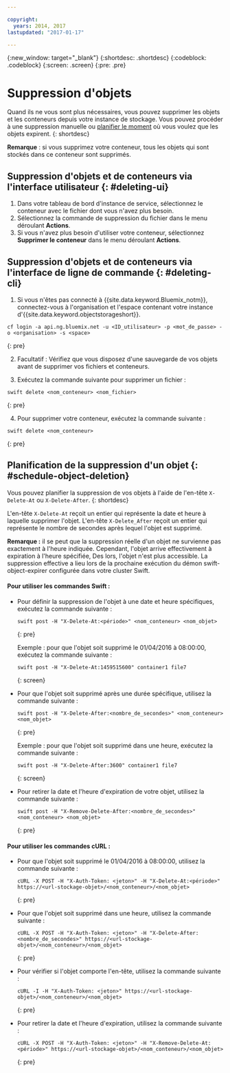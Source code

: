 ```yaml
---

copyright:
  years: 2014, 2017
lastupdated: "2017-01-17"

---
```

{:new_window: target="_blank"}
{:shortdesc: .shortdesc}
{:codeblock: .codeblock}
{:screen: .screen}
{:pre: .pre}


# Suppression d'objets

Quand ils ne vous sont plus nécessaires, vous pouvez supprimer les objets et les conteneurs depuis votre instance de stockage. Vous pouvez procéder à une suppression manuelle ou [planifier le moment](/docs/services/ObjectStorage/os_deletion.html#schedule-object-deletion) où vous voulez que les objets expirent.
{: shortdesc}

**Remarque** : si vous supprimez votre conteneur, tous les objets qui sont stockés dans ce conteneur sont supprimés.


## Suppression d'objets et de conteneurs via l'interface utilisateur {: #deleting-ui}

1. Dans votre tableau de bord d'instance de service, sélectionnez le conteneur avec le fichier dont vous n'avez plus besoin.
2. Sélectionnez la commande de suppression du fichier dans le menu déroulant **Actions**.
3. Si vous n'avez plus besoin d'utiliser votre conteneur, sélectionnez **Supprimer le conteneur** dans le menu déroulant **Actions**.



## Suppression d'objets et de conteneurs via l'interface de ligne de commande {: #deleting-cli}

1.  Si vous n'êtes pas connecté à {{site.data.keyword.Bluemix_notm}}, connectez-vous à l'organisation et l'espace contenant votre instance d'{{site.data.keyword.objectstorageshort}}.
  ```
  cf login -a api.ng.bluemix.net -u <ID_utilisateur> -p <mot_de_passe> -o <organisation> -s <space>
  ```
  {: pre}

2. Facultatif : Vérifiez que vous disposez d'une sauvegarde de vos objets avant de supprimer vos fichiers et conteneurs.

3. Exécutez la commande suivante pour supprimer un fichier :
  ```
  swift delete <nom_conteneur> <nom_fichier>
  ```
  {: pre}

4. Pour supprimer votre conteneur, exécutez la commande suivante :
  ```
  swift delete <nom_conteneur>
  ```
  {: pre}



## Planification de la suppression d'un objet {: #schedule-object-deletion}


Vous pouvez planifier la suppression de vos objets à l'aide de l'en-tête
`X-Delete-At` ou `X-Delete-After`.
{: shortdesc}

L'en-tête `X-Delete-At` reçoit un entier qui représente la date et heure à laquelle supprimer l'objet. L'en-tête
`X-Delete_After` reçoit un entier qui représente le nombre de secondes après lequel l'objet est supprimé.

**Remarque :** il se peut que la suppression réelle d'un objet ne survienne pas exactement à l'heure indiquée. Cependant,
l'objet arrive effectivement à expiration à l'heure spécifiée, Des lors, l'objet n'est plus accessible. La suppression effective a lieu
lors de la prochaine exécution du démon swift-object-expirer configurée dans votre cluster Swift.

#### Pour utiliser les commandes Swift :

* Pour définir la suppression de l'objet à une date et heure spécifiques, exécutez la commande suivante :

    ```
    swift post -H "X-Delete-At:<période>" <nom_conteneur> <nom_objet>
    ```
    {: pre}

    Exemple : pour que l'objet soit supprimé le 01/04/2016 à 08:00:00, exécutez la commande suivante :

    ```
    swift post -H "X-Delete-At:1459515600" container1 file7
    ```
    {: screen}

* Pour que l'objet soit supprimé après une durée spécifique, utilisez la commande suivante :

    ```
    swift post -H "X-Delete-After:<nombre_de_secondes>" <nom_conteneur> <nom_objet>
    ```
    {: pre}

    Exemple : pour que l'objet soit supprimé dans une heure, exécutez la commande suivante :

    ```
    swift post -H "X-Delete-After:3600" container1 file7
    ```
    {: screen}

* Pour retirer la date et l'heure d'expiration de votre objet, utilisez la commande suivante :

    ```
    swift post -H "X-Remove-Delete-After:<nombre_de_secondes>" <nom_conteneur> <nom_objet>
    ```
    {: pre}



#### Pour utiliser les commandes cURL :

* Pour que l'objet soit supprimé le 01/04/2016 à 08:00:00, utilisez la commande suivante :

    ```
    cURL -X POST -H "X-Auth-Token: <jeton>" -H "X-Delete-At:<période>" https://<url-stockage-objet>/<nom_conteneur>/<nom_objet>
    ```
    {: pre}

* Pour que l'objet soit supprimé dans une heure, utilisez la commande suivante :

    ```
    cURL -X POST -H "X-Auth-Token: <jeton>" -H "X-Delete-After:<nombre_de_secondes>" https://<url-stockage-objet>/<nom_conteneur>/<nom_objet>
    ```
    {: pre}

* Pour vérifier si l'objet comporte l'en-tête, utilisez la commande suivante :

    ```
    cURL -I -H "X-Auth-Token: <jeton>" https://<url-stockage-objet>/<nom_conteneur>/<nom_objet>
    ```
    {: pre}

* Pour retirer la date et l'heure d'expiration, utilisez la commande suivante :

    ```
    cURL -X POST -H "X-Auth-Token: <jeton>" -H "X-Remove-Delete-At:<période>" https://<url-stockage-objet>/<nom_conteneur>/<nom_objet>
    ```
    {: pre}
